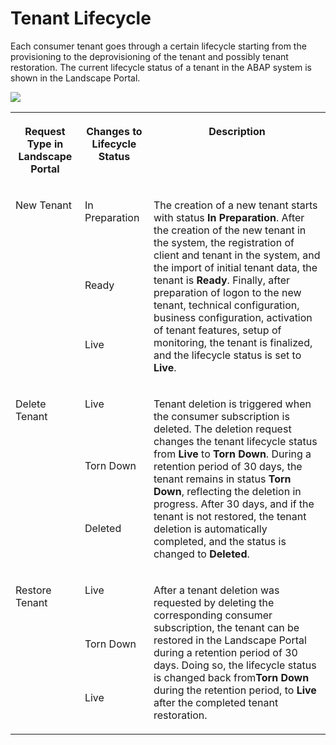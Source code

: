 <!-- loio4f3e78f4f753477098a493db75fd9812 -->

# Tenant Lifecycle



Each consumer tenant goes through a certain lifecycle starting from the provisioning to the deprovisioning of the tenant and possibly tenant restoration. The current lifecycle status of a tenant in the ABAP system is shown in the Landscape Portal.

![](images/Tenant_Lifecycle_dbe9a2f.png)


<table>
<tr>
<th valign="top">

**Request Type** in Landscape Portal

</th>
<th valign="top">

Changes to **Lifecycle Status**

</th>
<th valign="top">

Description

</th>
</tr>
<tr>
<td valign="top" rowspan="3">

New Tenant

</td>
<td valign="top">

In Preparation

</td>
<td valign="top" rowspan="3">

The creation of a new tenant starts with status **In Preparation**. After the creation of the new tenant in the system, the registration of client and tenant in the system, and the import of initial tenant data, the tenant is **Ready**. Finally, after preparation of logon to the new tenant, technical configuration, business configuration, activation of tenant features, setup of monitoring, the tenant is finalized, and the lifecycle status is set to **Live**.

</td>
</tr>
<tr>
<td valign="top">

Ready

</td>
</tr>
<tr>
<td valign="top">

Live

</td>
</tr>
<tr>
<td valign="top" rowspan="3">

Delete Tenant

</td>
<td valign="top">

Live

</td>
<td valign="top" rowspan="3">

Tenant deletion is triggered when the consumer subscription is deleted. The deletion request changes the tenant lifecycle status from **Live** to **Torn Down**. During a retention period of 30 days, the tenant remains in status **Torn Down**, reflecting the deletion in progress. After 30 days, and if the tenant is not restored, the tenant deletion is automatically completed, and the status is changed to **Deleted**.

</td>
</tr>
<tr>
<td valign="top">

Torn Down

</td>
</tr>
<tr>
<td valign="top">

Deleted

</td>
</tr>
<tr>
<td valign="top" rowspan="3">

Restore Tenant

</td>
<td valign="top">

Live

</td>
<td valign="top" rowspan="3">

After a tenant deletion was requested by deleting the corresponding consumer subscription, the tenant can be restored in the Landscape Portal during a retention period of 30 days. Doing so, the lifecycle status is changed back from**Torn Down** during the retention period, to **Live** after the completed tenant restoration.

</td>
</tr>
<tr>
<td valign="top">

Torn Down

</td>
</tr>
<tr>
<td valign="top">

Live

</td>
</tr>
</table>

